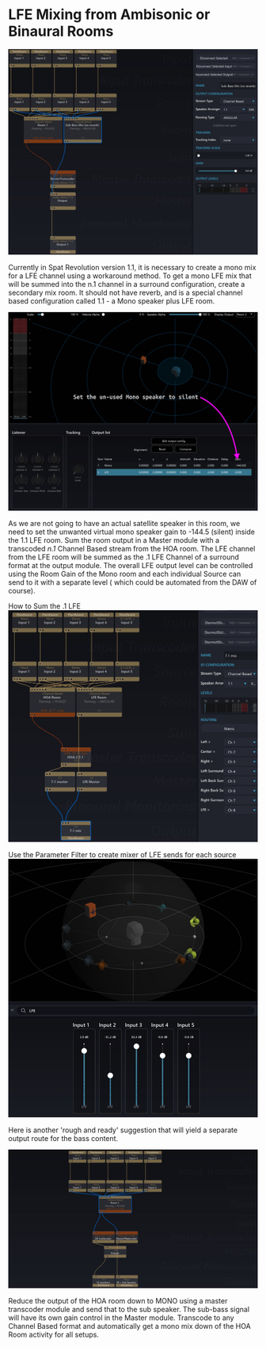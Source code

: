 # LFE Mixing from Ambisonic or Binaural Rooms

![](../include/SpatRevolution_UserGuide_-358.jpg)

Currently in Spat Revolution version 1.1, it is necessary to create a mono mix for a
LFE channel using a workaround method. To get a mono LFE mix that will be
summed into the n.1 channel in a surround configuration, create a secondary mix
room. It should not have reverb, and is a special channel based configuration
called 1.1 - a Mono speaker plus LFE room.


![](../include/SpatRevolution_UserGuide_-360.jpg)

As we are not going to have an actual satellite speaker in this room, we need to set
the unwanted virtual mono speaker gain to -144.5 (silent) inside the 1.1 LFE room.
Sum the room output in a Master module with a transcoded _n.1_ Channel Based
stream from the HOA room. The LFE channel from the LFE room will be summed as
the .1 LFE Channel of a surround format at the output module. The overall LFE
output level can be controlled using the Room Gain of the Mono room and each
individual Source can send to it with a separate level ( which could be automated
from the DAW of course).



How to Sum the .1 LFE
![](../include/SpatRevolution_UserGuide_-362.jpg)


Use the Parameter Filter to create mixer of LFE sends for each source
![](../include/SpatRevolution_UserGuide_-364.jpg)


Here is another 'rough and ready' suggestion that will yield a separate output route
for the bass content.

![](../include/SpatRevolution_UserGuide_-366.jpg)

Reduce the output of the HOA room down to MONO using a master transcoder
module and send that to the sub speaker. The sub-bass signal will have its own
gain control in the Master module. Transcode to any Channel Based format and automatically get a mono mix down of the HOA Room activity for all setups.
